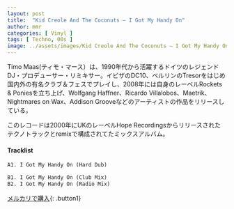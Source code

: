 ```yaml
---
layout: post
title:  "Kid Creole And The Coconuts – I Got My Handy On"
author: mmr
categories: [ Vinyl ]
tags: [ Techno, 00s ]
image: ../assets/images/Kid Creole And The Coconuts – I Got My Handy On.jpg
---
```


Timo Maas(ティモ・マース）は、1990年代から活躍するドイツのレジェンドDJ・プロデューサー・リミキサー。イビザのDC10、ベルリンのTresorをはじめ国内外の有名クラブ＆フェスでプレイし、2008年には自身のレーベルRockets & Poniesを立ち上げ、Wolfgang Haffner、Ricardo Villalobos、Maetrik、Nightmares on Wax、Addison Grooveなどのアーティストの作品をリリースしている。

このレコードは2000年にUKのレーベルHope Recordingsからリリースされたテクノトラックとremixで構成されてたミックスアルバム。

#### Tracklist
```md
A1. I Got My Handy On (Hard Dub)

B1. I Got My Handy On (Club Mix)
B2. I Got My Handy On (Radio Mix)
```

[メルカリで購入](https://jp.mercari.com/item/m22738649817?afid=6142608987){: .button1}
